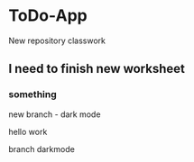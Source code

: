 # ToDo-App
New repository classwork

## I need to finish new worksheet
### something


new branch - dark mode

hello work

branch darkmode



